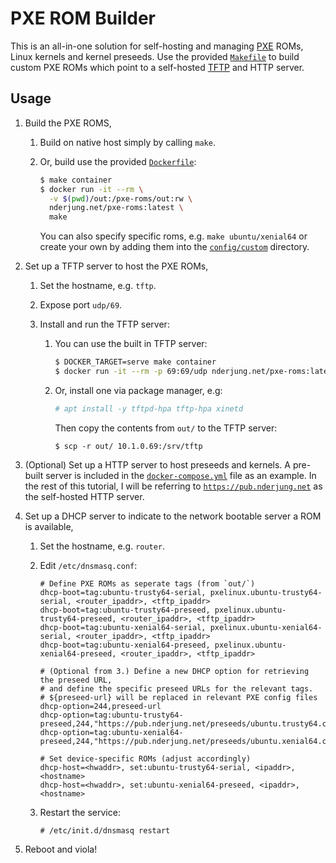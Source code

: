 # PXE ROM Builder

This is an all-in-one solution for self-hosting and managing [PXE](https://en.wikipedia.org/wiki/Preboot_Execution_Environment) ROMs, Linux
kernels and kernel preseeds.  Use the provided [`Makefile`](/Makefile) to build
custom PXE ROMs which point to a self-hosted [TFTP](https://help.ubuntu.com/community/TFTP) and HTTP server.

## Usage

1. Build the PXE ROMS,

   1. Build on native host simply by calling `make`.

   2. Or, build use the provided [`Dockerfile`](Dockerfile):
      ```bash
      $ make container
      $ docker run -it --rm \
        -v $(pwd)/out:/pxe-roms/out:rw \
        nderjung.net/pxe-roms:latest \
        make
      ```

      You can also specify specific roms, e.g. `make ubuntu/xenial64` or create
      your own by adding them into the [`config/custom`](config/custom) directory.

2. Set up a TFTP server to host the PXE ROMs,

   1. Set the hostname, e.g. `tftp`.

   2. Expose port `udp/69`.

   3. Install and run the TFTP server:

      1. You can use the built in TFTP server:
         ```bash
         $ DOCKER_TARGET=serve make container
         $ docker run -it --rm -p 69:69/udp nderjung.net/pxe-roms:latest
         ```

      2. Or, install one via package manager, e.g:
         ```bash
         # apt install -y tftpd-hpa tftp-hpa xinetd
         ```
         
         Then copy the contents from `out/` to the TFTP server:
         ```
         $ scp -r out/ 10.1.0.69:/srv/tftp
         ```

3. (Optional) Set up a HTTP server to host preseeds and kernels.  A pre-built
   server is included in the [`docker-compose.yml`](docker-compose.yml) file as an
   example.  In the rest of this tutorial, I will be referring to
   [`https://pub.nderjung.net`](https://pub.nderjung.net) as the self-hosted HTTP
   server.

4. Set up a DHCP server to indicate to the network bootable server a ROM is
   available,

   1. Set the hostname, e.g. `router`.

   2. Edit `/etc/dnsmasq.conf`:
      ```
      # Define PXE ROMs as seperate tags (from `out/`)
      dhcp-boot=tag:ubuntu-trusty64-serial, pxelinux.ubuntu-trusty64-serial, <router_ipaddr>, <tftp_ipaddr>
      dhcp-boot=tag:ubuntu-trusty64-preseed, pxelinux.ubuntu-trusty64-preseed, <router_ipaddr>, <tftp_ipaddr>
      dhcp-boot=tag:ubuntu-xenial64-serial, pxelinux.ubuntu-xenial64-serial, <router_ipaddr>, <tftp_ipaddr>
      dhcp-boot=tag:ubuntu-xenial64-preseed, pxelinux.ubuntu-xenial64-preseed, <router_ipaddr>, <tftp_ipaddr>

      # (Optional from 3.) Define a new DHCP option for retrieving the preseed URL,
      # and define the specific preseed URLs for the relevant tags.
      # ${preseed-url} will be replaced in relevant PXE config files
      dhcp-option=244,preseed-url
      dhcp-option=tag:ubuntu-trusty64-preseed,244,"https://pub.nderjung.net/preseeds/ubuntu.trusty64.cfg"
      dhcp-option=tag:ubuntu-xenial64-preseed,244,"https://pub.nderjung.net/preseeds/ubuntu.xenial64.cfg"
      
      # Set device-specific ROMs (adjust accordingly)
      dhcp-host=<hwaddr>, set:ubuntu-trusty64-serial, <ipaddr>, <hostname>
      dhcp-host=<hwaddr>, set:ubuntu-xenial64-preseed, <ipaddr>, <hostname>
      ```

   3. Restart the service:
      ```
      # /etc/init.d/dnsmasq restart
      ```

5. Reboot <hostname> and viola!
